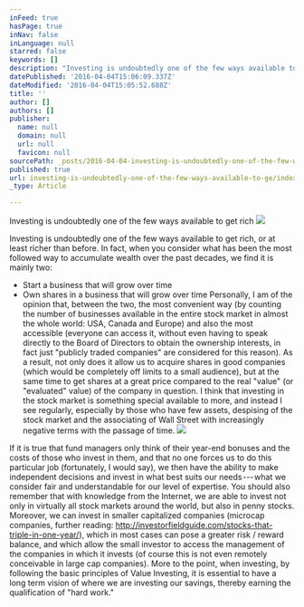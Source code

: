 ```yaml
---
inFeed: true
hasPage: true
inNav: false
inLanguage: null
starred: false
keywords: []
description: "Investing is undoubtedly one of the few ways available to get rich\_"
datePublished: '2016-04-04T15:06:09.337Z'
dateModified: '2016-04-04T15:05:52.688Z'
title: ''
author: []
authors: []
publisher:
  name: null
  domain: null
  url: null
  favicon: null
sourcePath: _posts/2016-04-04-investing-is-undoubtedly-one-of-the-few-ways-available-to-ge.md
published: true
url: investing-is-undoubtedly-one-of-the-few-ways-available-to-ge/index.html
_type: Article

---
```

Investing is undoubtedly one of the few ways available to get rich ![](https://the-grid-user-content.s3-us-west-2.amazonaws.com/6e3f8c50-15b9-4a88-b5bf-931d78f24bfc.jpg)

Investing is undoubtedly one of the few ways available to get rich, or at least richer than before.
In fact, when you consider what has been the most followed way to accumulate wealth over the past decades, we find it is mainly two:
- Start a business that will grow over time
- Own shares in a business that will grow over time
Personally, I am of the opinion that, between the two, the most convenient way (by counting the number of businesses available in the entire stock market in almost the whole world: USA, Canada and Europe) and also the most accessible (everyone can access it, without even having to speak directly to the Board of Directors to obtain the ownership interests, in fact just "publicly traded companies" are considered for this reason). As a result, not only does it allow us to acquire shares in good companies (which would be completely off limits to a small audience), but at the same time to get shares at a great price compared to the real "value" (or "evaluated" value) of the company in question.
I think that investing in the stock market is something special available to more, and instead I see regularly, especially by those who have few assets, despising of the stock market and the associating of Wall Street with increasingly negative terms with the passage of time.
![](https://the-grid-user-content.s3-us-west-2.amazonaws.com/6641c868-c401-4ceb-b41f-1a2dcc5115c3.jpg)

If it is true that fund managers only think of their year-end bonuses and the costs of those who invest in them, and that no one forces us to do this particular job (fortunately, I would say), we then have the ability to make independent decisions and invest in what best suits our needs --- what we consider fair and understandable for our level of expertise.
You should also remember that with knowledge from the Internet, we are able to invest not only in virtually all stock markets around the world, but also in penny stocks. Moreover, we can invest in smaller capitalized companies (microcap companies, further reading: http://investorfieldguide.com/stocks-that-triple-in-one-year/), which in most cases can pose a greater risk / reward balance, and which allow the small investor to access the management of the companies in which it invests (of course this is not even remotely conceivable in large cap companies). More to the point, when investing, by following the basic principles of Value Investing, it is essential to have a long term vision of where we are investing our savings, thereby earning the qualification of "hard work."